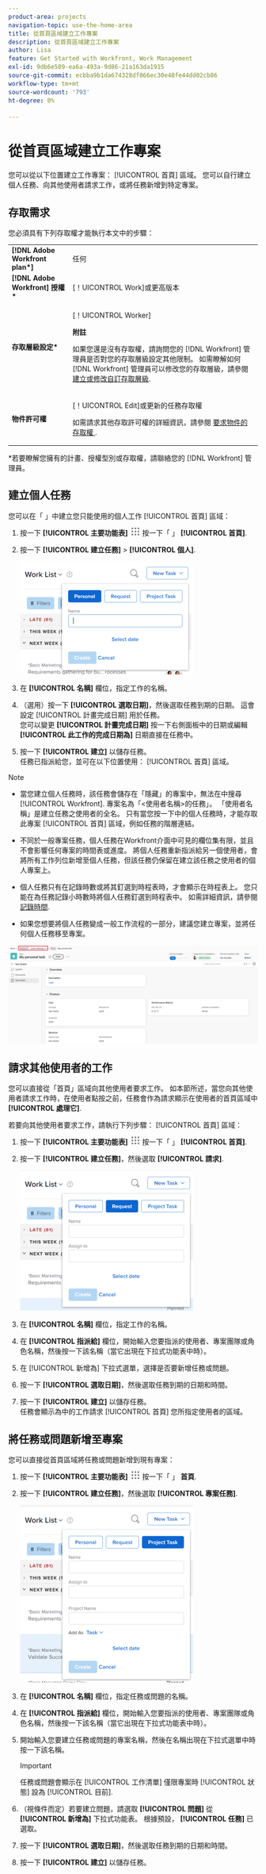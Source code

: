 ```yaml
---
product-area: projects
navigation-topic: use-the-home-area
title: 從首頁區域建立工作專案
description: 從首頁區域建立工作專案
author: Lisa
feature: Get Started with Workfront, Work Management
exl-id: 9db6e509-ea6a-493a-9d86-21a163da1915
source-git-commit: ecbba9b1da674328df866ec30e48fe44dd02cb86
workflow-type: tm+mt
source-wordcount: '793'
ht-degree: 0%

---
```


# 從首頁區域建立工作專案

<!--
<p data-mc-conditions="QuicksilverOrClassic.Draft mode">(NOTE: From Courtney: Need to rename)</p>
-->

您可以從以下位置建立工作專案： [!UICONTROL 首頁] 區域。 您可以自行建立個人任務、向其他使用者請求工作，或將任務新增到特定專案。

## 存取需求

您必須具有下列存取權才能執行本文中的步驟：

<table style="table-layout:auto"> 
 <col> 
 <col> 
 <tbody> 
  <tr> 
   <td role="rowheader"><strong>[!DNL Adobe Workfront plan*]</strong></td> 
   <td> <p>任何</p> </td> 
  </tr> 
  <tr> 
   <td role="rowheader"><strong>[!DNL Adobe Workfront] 授權*</strong></td> 
   <td> <p>[！UICONTROL Work]或更高版本</p> </td> 
  </tr> 
  <tr> 
   <td role="rowheader"><strong>存取層級設定*</strong></td> 
   <td> <p>[！UICONTROL Worker]</p> <p><b>附註</b></p> 
   <p>如果您還是沒有存取權，請詢問您的 [!DNL Workfront] 管理員是否對您的存取層級設定其他限制。 如需瞭解如何 [!DNL Workfront] 管理員可以修改您的存取層級，請參閱 <a href="../../../administration-and-setup/add-users/configure-and-grant-access/create-modify-access-levels.md" class="MCXref xref">建立或修改自訂存取層級</a>.</p> </td> 
  </tr> 
  <tr> 
   <td role="rowheader"><strong>物件許可權</strong></td> 
   <td> <p>[！UICONTROL Edit]或更新的任務存取權</p> <p>如需請求其他存取許可權的詳細資訊，請參閱 <a href="../../../workfront-basics/grant-and-request-access-to-objects/request-access.md" class="MCXref xref">要求物件的存取權 </a>.</p> </td> 
  </tr> 
 </tbody> 
</table>

&#42;若要瞭解您擁有的計畫、授權型別或存取權，請聯絡您的 [!DNL Workfront] 管理員。

## 建立個人任務

您可以在「 」中建立您只能使用的個人工作 [!UICONTROL 首頁] 區域：

1. 按一下 **[!UICONTROL 主要功能表]** ![](assets/main-menu-icon.png) 按一下「 」 **[!UICONTROL 首頁]**.
1. 按一下 **[!UICONTROL 建立任務]** > **[!UICONTROL 個人]**.

   ![](assets/creating-work-items-new-task-personal-nwe-350x228.png)

1. 在 **[!UICONTROL 名稱]** 欄位，指定工作的名稱。
1. （選用）按一下 **[!UICONTROL 選取日期]**，然後選取任務到期的日期。 這會設定 [!UICONTROL 計畫完成日期] 用於任務。\
   您可以變更 **[!UICONTROL 計畫完成日期]** 按一下右側面板中的日期或編輯 **[!UICONTROL 此工作的完成日期為]** 日期直接在任務中。

1. 按一下 **[!UICONTROL 建立]** 以儲存任務。\
   任務已指派給您，並可在以下位置使用： [!UICONTROL 首頁] 區域。

>[!NOTE]
>
>* 當您建立個人任務時，該任務會儲存在「隱藏」的專案中，無法在中搜尋 [!UICONTROL Workfront]. 專案名為「&lt;使用者名稱>的任務」。 「使用者名稱」是建立任務之使用者的全名。 只有當您按一下中的個人任務時，才能存取此專案 [!UICONTROL 首頁] 區域，例如任務的階層連結。
>
>* 不同於一般專案任務，個人任務在Workfront介面中可見的欄位集有限，並且不會影響任何專案的時間表或進度。 將個人任務重新指派給另一個使用者，會將所有工作列位新增至個人任務，但該任務仍保留在建立該任務之使用者的個人專案上。
>
>
>* 個人任務只有在記錄時數或將其釘選到時程表時，才會顯示在時程表上。 您只能在為任務記錄小時數時將個人任務釘選到時程表中。 如需詳細資訊，請參閱 [記錄時間](../../../timesheets/create-and-manage-timesheets/log-time.md).
> 
>* 如果您想要將個人任務變成一般工作流程的一部分，建議您建立專案，並將任何個人任務移至專案。
>
> ![[!UICONTROL 個人任務的專案]](assets/createworkitems-personal--project-350x105.png)

## 請求其他使用者的工作

您可以直接從「首頁」區域向其他使用者要求工作。 如本節所述，當您向其他使用者請求工作時，在使用者點按之前，任務會作為請求顯示在使用者的首頁區域中 **[!UICONTROL 處理它]**.

若要向其他使用者要求工作，請執行下列步驟： [!UICONTROL 首頁] 區域：

1. 按一下 **[!UICONTROL 主要功能表]** ![](assets/main-menu-icon.png) 按一下「 」 **[!UICONTROL 首頁]**.
1. 按一下 **[!UICONTROL 建立任務]**，然後選取 **[!UICONTROL 請求]**.

   ![](assets/creating-work-items-new-task-request-nwe-350x283.png)

1. 在 **[!UICONTROL 名稱]** 欄位，指定工作的名稱。
1. 在 **[!UICONTROL 指派給]** 欄位，開始輸入您要指派的使用者、專案團隊或角色名稱，然後按一下該名稱（當它出現在下拉式功能表中時）。
1. 在 [!UICONTROL 新增為] 下拉式選單，選擇是否要新增任務或問題。
1. 按一下 **[!UICONTROL 選取日期]**，然後選取任務到期的日期和時間。
1. 按一下 **[!UICONTROL 建立]** 以儲存任務。\
   任務會顯示為中的工作請求 [!UICONTROL 首頁] 您所指定使用者的區域。

## 將任務或問題新增至專案

您可以直接從首頁區域將任務或問題新增到現有專案：

1. 按一下 **[!UICONTROL 主要功能表]** ![](assets/main-menu-icon.png) 按一下「 」 **首頁**.
1. 按一下 **[!UICONTROL 建立任務]**，然後選取 **[!UICONTROL 專案任務]**.

   ![](assets/creating-work-items-new-project-task-nwe-350x358.png)

1. 在 **[!UICONTROL 名稱]** 欄位，指定任務或問題的名稱。
1. 在 **[!UICONTROL 指派給]** 欄位，開始輸入您要指派的使用者、專案團隊或角色名稱，然後按一下該名稱（當它出現在下拉式功能表中時）。
1. 開始輸入您要建立任務或問題的專案名稱，然後在名稱出現在下拉式選單中時按一下該名稱。

   >[!IMPORTANT]
   >
   >任務或問題會顯示在 [!UICONTROL 工作清單] 僅限專案時 [!UICONTROL 狀態] 設為 [!UICONTROL 目前].

1. （視條件而定）若要建立問題，請選取 **[!UICONTROL 問題]** 從 **[!UICONTROL 新增為]** 下拉式功能表。 根據預設， **[!UICONTROL 任務]** 已選取。

1. 按一下 **[!UICONTROL 選取日期]**，然後選取任務到期的日期和時間。
1. 按一下 **[!UICONTROL 建立]** 以儲存任務。
